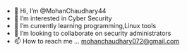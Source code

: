 - 👋 Hi, I’m @MohanChaudhary44
- 👀 I’m interested in Cyber Security
- 🌱 I’m currently learning programming,Linux tools
- 💞️ I’m looking to collaborate on security administrators
- 📫 How to reach me ... mohanchaudhary072@gmail.com

<!---
MohanChaudhary44/MohanChaudhary44 is a ✨ special ✨ repository because its `README.md` (this file) appears on your GitHub profile.
You can click the Preview link to take a look at your changes.
--->
